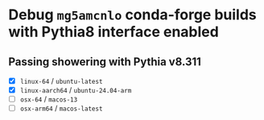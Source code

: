 # Debug `mg5amcnlo` conda-forge builds with Pythia8 interface enabled

## Passing showering with Pythia v8.311

* [x] `linux-64` / `ubuntu-latest`
* [x] `linux-aarch64` / `ubuntu-24.04-arm`
* [ ] `osx-64` / `macos-13`
* [ ] `osx-arm64` / `macos-latest`
